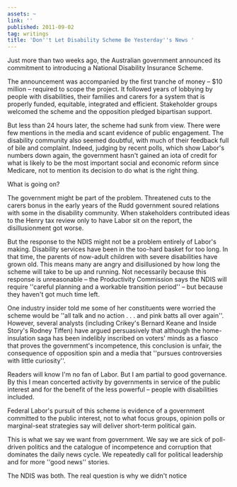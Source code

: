 ```yaml
---
assets: ~
link: ''
published: 2011-09-02
tag: writings
title: 'Don''t Let Disability Scheme Be Yesterday''s News '
---
```

Just more than two weeks ago, the Australian government announced its commitment to introducing a National Disability Insurance Scheme.

The announcement was accompanied by the first tranche of money – $10 million – required to scope the project. It followed years of lobbying by people with disabilities, their families and carers for a system that is properly funded, equitable, integrated and efficient. Stakeholder groups welcomed the scheme and the opposition pledged bipartisan support.

But less than 24 hours later, the scheme had sunk from view. There were few mentions in the media and scant evidence of public engagement. The disability community also seemed doubtful, with much of their feedback full of bile and complaint. Indeed, judging by recent polls, which show Labor's numbers down again, the government hasn't gained an iota of credit for what is likely to be the most important social and economic reform since Medicare, not to mention its decision to do what is the right thing.

What is going on?

The government might be part of the problem. Threatened cuts to the carers bonus in the early years of the Rudd government soured relations with some in the disability community. When stakeholders contributed ideas to the Henry tax review only to have Labor sit on the report, the disillusionment got worse.

But the response to the NDIS might not be a problem entirely of Labor's making. Disability services have been in the too-hard basket for too long. In that time, the parents of now-adult children with severe disabilities have grown old. This means many are angry and disillusioned by how long the scheme will take to be up and running. Not necessarily because this response is unreasonable – the Productivity Commission says the NDIS will require ''careful planning and a workable transition period'' – but because they haven't got much time left.

One industry insider told me some of her constituents were worried the scheme would be ''all talk and no action . . . and pink batts all over again''. However, several analysts (including Crikey's Bernard Keane and Inside Story's Rodney Tiffen) have argued persuasively that although the home-insulation saga has been indelibly inscribed on voters' minds as a fiasco that proves the government's incompetence, this conclusion is unfair, the consequence of opposition spin and a media that ''pursues controversies with little curiosity''.

Readers will know I'm no fan of Labor. But I am partial to good governance. By this I mean concerted activity by governments in service of the public interest and for the benefit of the less powerful – people with disabilities included.

Federal Labor's pursuit of this scheme is evidence of a government committed to the public interest, not to what focus groups, opinion polls or marginal-seat strategies say will deliver short-term political gain.

This is what we say we want from government. We say we are sick of poll-driven politics and the catalogue of incompetence and corruption that dominates the daily news cycle. We repeatedly call for political leadership and for more ''good news'' stories.

The NDIS was both. The real question is why we didn't notice